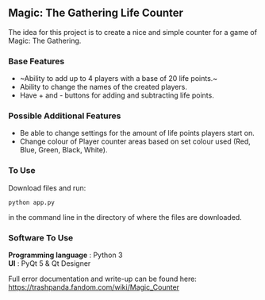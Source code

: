 ## Magic: The Gathering Life Counter
The idea for this project is to create a nice and simple counter for a game of Magic: The Gathering.

### Base Features
* ~Ability to add up to 4 players with a base of 20 life points.~
* Ability to change the names of the created players.
* Have  + and - buttons for adding and subtracting life points.

### Possible Additional Features
* Be able to change settings for the amount of life points players start on.
* Change colour of Player counter areas based on set colour used (Red, Blue, Green, Black, White).

### To Use
Download files and run:
```
python app.py
```
in the command line in the directory of where the files are downloaded.

### Software To Use
<b>Programming language</b> : Python 3<br>
<b>UI</b> : PyQt 5 & Qt Designer

Full error documentation and write-up can be found here: https://trashpanda.fandom.com/wiki/Magic_Counter
